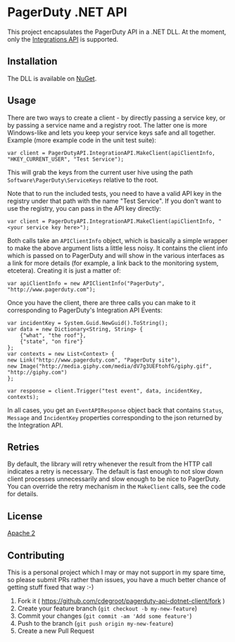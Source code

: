 PagerDuty .NET API
==================

This project encapsulates the PagerDuty API in a .NET DLL. At the moment,
only the [Integrations API](https://developer.pagerduty.com/documentation/integration/events)
is supported. 

Installation
------------

The DLL is available on [NuGet](https://www.nuget.org/packages/PagerDutyAPI).

Usage
-----

There are two ways to create a client - by directly passing a service key, or 
by passing a service name and a registry root. The latter one is more Windows-like
and lets you keep your service keys safe and all together. Example (more example
code in the unit test suite):

    var client = PagerDutyAPI.IntegrationAPI.MakeClient(apiClientInfo, "HKEY_CURRENT_USER", "Test Service");
            
This will grab the keys from the current user hive using the path ```Software\PagerDuty\ServiceKeys``` relative to the root.

Note that to run the included tests, you need to have a valid API key in the registry under that path 
with the name "Test Service". If you don't want to use the registry, you can pass in the API key directly:

    var client = PagerDutyAPI.IntegrationAPI.MakeClient(apiClientInfo, "<your service key here>");
	
Both calls take an ```APIClientInfo``` object, which is basically a simple wrapper to make the above argument lists a little less noisy. It contains the client info which is passed on to PagerDuty	and will show in the various interfaces as a link for more details (for example, a link back to the monitoring system, etcetera). Creating it is just a matter of:

    var apiClientInfo = new APIClientInfo("PagerDuty", "http://www.pagerduty.com");
	
Once you have the client, there are three calls you can make to it corresponding to PagerDuty's Integration API Events:

    var incidentKey = System.Guid.NewGuid().ToString();
    var data = new Dictionary<String, String> {
        {"what", "the roof"},
        {"state", "on fire"}
    };
    var contexts = new List<Context> {
    new Link("http://www.pagerduty.com", "PagerDuty site"),
    new Image("http://media.giphy.com/media/dV7g3UEFtohfG/giphy.gif", "http://giphy.com")
    };

    var response = client.Trigger("test event", data, incidentKey, contexts);	

In all cases, you get an ```EventAPIResponse``` object back that contains ```Status```, ```Message``` and ```IncidentKey``` properties corresponding to the json returned by the Integration API. 

Retries
-------

By default, the library will retry whenever the result from the HTTP call indicates a retry is necessary. The default is fast enough to not slow down client processes unnecessarily and slow enough to be nice to PagerDuty. You can override the retry mechanism in the ```MakeClient``` calls, see the code for details. 

License
-------

[Apache 2](http://www.apache.org/licenses/LICENSE-2.0)

Contributing
------------

This is a personal project which I may or may not support in my spare time,
so please submit PRs rather than issues, you have a much better chance of
getting stuff fixed that way :-)

1. Fork it ( https://github.com/cdegroot/pagerduty-api-dotnet-client/fork )
2. Create your feature branch (`git checkout -b my-new-feature`)
3. Commit your changes (`git commit -am 'Add some feature'`)
4. Push to the branch (`git push origin my-new-feature`)
5. Create a new Pull Request
